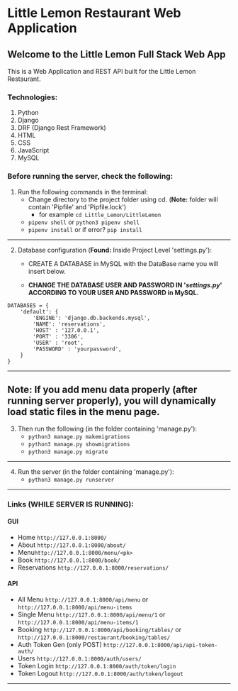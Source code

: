 # Little Lemon Restaurant Web Application

## Welcome to the Little Lemon Full Stack Web App

This is a Web Application and REST API built for the Little Lemon Restaurant.

### Technologies:
1. Python
2. Django
3. DRF (Django Rest Framework)
4. HTML
5. CSS
6. JavaScript
7. MySQL

### Before running the server, check the following:

1. Run the following commands in the terminal:
    - Change directory to the project folder using cd.
      (**Note:** folder will contain 'Pipfile' and 'Pipfile.lock') 
        - for example `cd Little_Lemon/LittleLemon`
    - `pipenv shell` or `python3 pipenv shell`
    - `pipenv install` or if error? `pip install`
---

2. Database configuration (**Found:** Inside Project Level 'settings.py'):

    - CREATE A DATABASE in MySQL with the DataBase name you will insert below.

    - **CHANGE THE DATABASE USER AND PASSWORD IN '*settings.py*' ACCORDING TO YOUR USER AND PASSWORD in MySQL.**

```
DATABASES = {
    'default': {
        'ENGINE': 'django.db.backends.mysql',
        'NAME': 'reservations',
        'HOST' : '127.0.0.1',
        'PORT' : '3306',
        'USER' : 'root',
        'PASSWORD' : 'yourpassword',
    }
}
```
---
**Note:** If you add menu data properly (after running server properly), you  will dynamically load static files in the menu page.
---

3. Then run the following (in the folder containing 'manage.py'):
    - ` python3 manage.py makemigrations `
    - ` python3 manage.py showmigrations `
    - ` python3 manage.py migrate `
---

4. Run the server (in the folder containing 'manage.py'):
    - ` python3 manage.py runserver `
---

### Links (WHILE SERVER IS RUNNING):
#### GUI
- Home `http://127.0.0.1:8000/`
- About `http://127.0.0.1:8000/about/`
- Menu`http://127.0.0.1:8000/menu/<pk>`
- Book `http://127.0.0.1:8000/book/`
- Reservations `http://127.0.0.1:8000/reservations/`

#### API
- All Menu `http://127.0.0.1:8000/api/menu` or `http://127.0.0.1:8000/api/menu-items`
- Single Menu `http://127.0.0.1:8000/api/menu/1` or `http://127.0.0.1:8000/api/menu-items/1`
- Booking `http://127.0.0.1:8000/api/booking/tables/` or `http://127.0.0.1:8000/restaurant/booking/tables/`
- Auth Token Gen (only POST) `http://127.0.0.1:8000/api/api-token-auth/`
- Users `http://127.0.0.1:8000/auth/users/`
- Token Login `http://127.0.0.1:8000/auth/token/login`
- Token Logout `http://127.0.0.1:8000/auth/token/logout`
---
